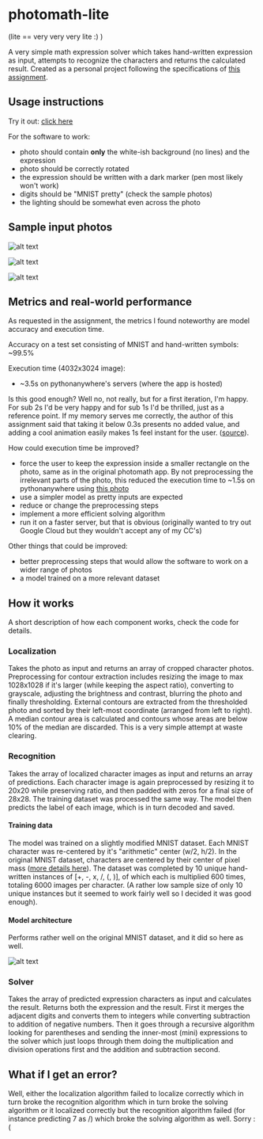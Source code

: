 # photomath-lite
(lite == very very very lite :) )

A very simple math expression solver which takes hand-written expression as input, attempts to recognize the characters and returns the calculated result. Created as a personal project following the specifications of [this assignment](https://github.com/photomath/ml-assignments/blob/main/assignment-A.pdf).

## Usage instructions
Try it out: [click here](https://muffinlime.eu.pythonanywhere.com)

For the software to work:
* photo should contain **only** the white-ish background (no lines) and the expression
* photo should be correctly rotated
* the expression should be written with a dark marker (pen most likely won't work)
* digits should be "MNIST pretty" (check the sample photos)
* the lighting should be somewhat even across the photo

## Sample input photos
![alt text](https://i.imgur.com/YnlktUA.jpeg "Sample photo 1")

![alt text](https://i.imgur.com/q8oWWyX.jpeg "Sample photo 2")

![alt text](https://i.imgur.com/bQcLUzZ.jpeg "Sample photo 3")

## Metrics and real-world performance
As requested in the assignment, the metrics I found noteworthy are model accuracy and execution time. 

Accuracy on a test set consisting of MNIST and hand-written symbols: ~99.5%

Execution time (4032x3024 image):
* ~3.5s on pythonanywhere's servers (where the app is hosted)

Is this good enough? Well no, not really, but for a first iteration, I'm happy. For sub 2s I'd be very happy and for sub 1s I'd be thrilled, just as a reference point. If my memory serves me correctly, the author of this assignment said that taking it below 0.3s presents no added value, and adding a cool animation easily makes 1s feel instant for the user. ([source](https://www.youtube.com/watch?v=bR-9LM30RUw)).

How could execution time be improved?
* force the user to keep the expression inside a smaller rectangle on the photo, same as in the original photomath app. By not preprocessing the irrelevant parts of the photo, this reduced the execution time to ~1.5s on pythonanywhere using [this photo](https://i.imgur.com/ObmkwEs.jpeg)
* use a simpler model as pretty inputs are expected
* reduce or change the preprocessing steps
* implement a more efficient solving algorithm
* run it on a faster server, but that is obvious (originally wanted to try out Google Cloud but they wouldn't accept any of my CC's)

Other things that could be improved:
* better preprocessing steps that would allow the software to work on a wider range of photos
* a model trained on a more relevant dataset

## How it works
A short description of how each component works, check the code for details.
### Localization
Takes the photo as input and returns an array of cropped character photos. Preprocessing for contour extraction includes resizing the image to max 1028x1028 if it's larger (while keeping the aspect ratio), converting to grayscale, adjusting the brightness and contrast, blurring the photo and finally thresholding. External contours are extracted from the thresholded photo and sorted by their left-most coordinate (arranged from left to right). A median contour area is calculated and contours whose areas are below 10% of the median are discarded. This is a very simple attempt at waste clearing.

### Recognition
Takes the array of localized character images as input and returns an array of predictions. Each character image is again preprocessed by resizing it to 20x20 while preserving ratio, and then padded with zeros for a final size of 28x28. The training dataset was processed the same way. The model then predicts the label of each image, which is in turn decoded and saved.
#### Training data
The model was trained on a slightly modified MNIST dataset. Each MNIST character was re-centered by it's "arithmetic" center (w/2, h/2). In the original MNIST dataset, characters are centered by their center of pixel mass ([more details here](http://yann.lecun.com/exdb/mnist/)). The dataset was completed by 10 unique hand-written instances of [+, -, x, /, (, )], of which each is multiplied 600 times, totaling 6000 images per character. (A rather low sample size of only 10 unique instances but it seemed to work fairly well so I decided it was good enough).
#### Model architecture
Performs rather well on the original MNIST dataset, and it did so here as well.

![alt text](https://i.imgur.com/awGAow7.png "Model architecture")

### Solver
Takes the array of predicted expression characters as input and calculates the result. Returns both the expression and the result. First it merges the adjacent digits and converts them to integers while converting subtraction to addition of negative numbers. Then it goes through a recursive algorithm looking for parentheses and sending the inner-most (mini) expressions to the solver which just loops through them doing the multiplication and division operations first and the addition and subtraction second.

## What if I get an error?
Well, either the localization algorithm failed to localize correctly which in turn broke the recognition algorithm which in turn broke the solving algorithm or it localized correctly but the recognition algorithm failed (for instance predicting 7 as /) which broke the solving algorithm as well. Sorry :(
